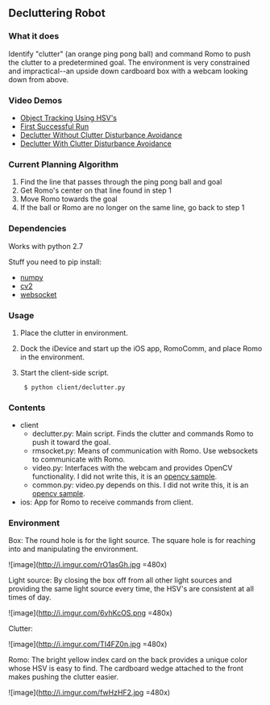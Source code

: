## Decluttering Robot

### What it does
Identify "clutter" (an orange ping pong ball) and command Romo to push the clutter to a predetermined goal. The environment is very constrained and impractical--an upside down cardboard box with a webcam looking down from above.

### Video Demos

- [Object Tracking Using HSV's](http://youtu.be/IdA2u4sJAFY)
- [First Successful Run](http://youtu.be/xFQaJ5nQa0w)
- [Declutter Without Clutter Disturbance Avoidance](http://youtu.be/0DbK_FhmDXU)
- [Declutter With Clutter Disturbance Avoidance](http://youtu.be/uf4tnYWgKqA)
### Current Planning Algorithm1. Find the line that passes through the ping pong ball and goal2. Get Romo's center on that line found in step 13. Move Romo towards the goal4. If the ball or Romo are no longer on the same line, go back to step 1

### Dependencies
Works with python 2.7

Stuff you need to pip install:

- [numpy](https://pypi.python.org/pypi/numpy)
- [cv2](http://sourceforge.net/projects/opencvlibrary/files/)
- [websocket](https://pypi.python.org/pypi/websocket)

### Usage
1. Place the clutter in environment.
2. Dock the iDevice and start up the iOS app, RomoComm, and place Romo in the environment.
3. Start the client-side script.

		$ python client/declutter.py

### Contents
- client
	- declutter.py: Main script. Finds the clutter and commands Romo to push it toward the goal.
	- rmsocket.py: Means of communication with Romo. Use websockets to communicate with Romo.
	- video.py: Interfaces with the webcam and provides OpenCV functionality. I did not write this, it is an [opencv sample](https://github.com/nielsgm/opencv/blob/master/samples/python2/video.py).
	- common.py: video.py depends on this. I did not write this, it is an [opencv sample](https://github.com/nielsgm/opencv/blob/master/samples/python2/common.py).
- ios: App for Romo to receive commands from client.

### Environment
Box: The round hole is for the light source. The square hole is for reaching into and manipulating the environment.

![image](http://i.imgur.com/rO1asGh.jpg =480x)

Light source: By closing the box off from all other light sources and providing the same light source every time, the HSV's are consistent at all times of day.

![image](http://i.imgur.com/6vhKcOS.png =480x)

Clutter:

![image](http://i.imgur.com/TI4FZ0n.jpg =480x)

Romo: The bright yellow index card on the back provides a unique color whose HSV is easy to find. The cardboard wedge attached to the front makes pushing the clutter easier.

![image](http://i.imgur.com/fwHzHF2.jpg =480x)